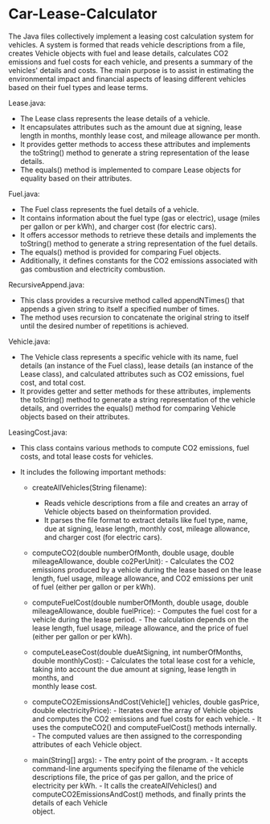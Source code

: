 # Car-Lease-Calculator
The Java files collectively implement a leasing cost calculation system for vehicles.
A system is formed that reads vehicle descriptions from a file, creates Vehicle objects with fuel and lease details, calculates CO2 emissions and fuel costs for each vehicle, and presents a summary of the vehicles' details and costs. The main purpose is to assist in estimating the environmental impact and financial aspects of leasing different vehicles based on their fuel types and lease terms.

Lease.java: 
- The Lease class represents the lease details of a vehicle.
- It encapsulates attributes such as the amount due at signing, lease length in months, monthly lease cost, and mileage allowance per month.
- It provides getter methods to access these attributes and implements the toString() method to generate a string representation of the lease details.
- The equals() method is implemented to compare Lease objects for equality based on their attributes.

Fuel.java: 
- The Fuel class represents the fuel details of a vehicle.
- It contains information about the fuel type (gas or electric), usage (miles per gallon or per kWh), and charger cost (for electric cars).
- It offers accessor methods to retrieve these details and implements the toString() method to generate a string representation of the fuel details.
- The equals() method is provided for comparing Fuel objects.
- Additionally, it defines constants for the CO2 emissions associated with gas combustion and electricity combustion.

RecursiveAppend.java: 
- This class provides a recursive method called appendNTimes() that appends a given string to itself a specified number of times.
- The method uses recursion to concatenate the original string to itself until the desired number of repetitions is achieved.

Vehicle.java: 
- The Vehicle class represents a specific vehicle with its name, fuel details (an instance of the Fuel class), lease details (an instance of the Lease class), and calculated attributes such as CO2 emissions, fuel cost, and total cost.
- It provides getter and setter methods for these attributes, implements the toString() method to generate a string representation of the vehicle details, and overrides the equals() method for comparing Vehicle objects based on their attributes.

LeasingCost.java: 
- This class contains various methods to compute CO2 emissions, fuel costs, and total lease costs for vehicles.

- It includes the following important methods:
  
    - createAllVehicles(String filename):
         - Reads vehicle descriptions from a file and creates an array of Vehicle objects based on theinformation provided.
         - It parses the file format to extract details like fuel type, name, due at signing, lease length, monthly cost, mileage
           allowance, and charger cost (for electric cars).

    - computeCO2(double numberOfMonth, double usage, double mileageAllowance, double co2PerUnit):
          - Calculates the CO2 emissions produced by a vehicle during the lease based on the lease length, fuel usage, mileage allowance,               and CO2 emissions per unit of fuel (either per gallon or per kWh).

    - computeFuelCost(double numberOfMonth, double usage, double mileageAllowance, double fuelPrice):
          - Computes the fuel cost for a vehicle during the lease period.
          - The calculation depends on the lease length, fuel usage, mileage allowance, and the price of fuel (either per gallon or per                 kWh).

    - computeLeaseCost(double dueAtSigning, int numberOfMonths, double monthlyCost):
          - Calculates the total lease cost for a vehicle, taking into account the due amount at signing, lease length in months, and    
            monthly lease cost.

    - computeCO2EmissionsAndCost(Vehicle[] vehicles, double gasPrice, double electricityPrice): 
          - Iterates over the array of Vehicle objects and computes the CO2 emissions and fuel costs for each vehicle.
          - It uses the computeCO2() and computeFuelCost() methods internally.
          - The computed values are then assigned to the corresponding attributes of each Vehicle object.

    - main(String[] args):
          - The entry point of the program.
          - It accepts command-line arguments specifying the filename of the vehicle descriptions file, the price of gas per gallon, and                the price of electricity per kWh.
          - It calls the createAllVehicles() and computeCO2EmissionsAndCost() methods, and finally prints the details of each Vehicle       
            object.

